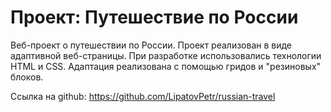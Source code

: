 # Проект: Путешествие по России

Веб-проект о путешествии по России.
Проект реализован в виде адаптивной веб-страницы. При разработке использовались технологии HTML и СSS. Адаптация реализована с помощью гридов и "резиновых" блоков. 

Ссылка на github: https://github.com/LipatovPetr/russian-travel